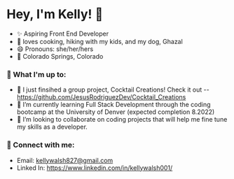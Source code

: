 <!--
**kemwalsh/kemwalsh** is a ✨ _special_ ✨ repository because its `README.md` (this file) appears on your GitHub profile.

Here are some ideas to get you started:

- 🔭 I’m currently working on ...
- 🌱 I’m currently learning ...
- 👯 I’m looking to collaborate on ...
- 🤔 I’m looking for help with ...
- 💬 Ask me about ...
- 📫 How to reach me: ...
- 😄 Pronouns: ...
- ⚡ Fun fact: ...
-->

# Hey, I'm Kelly! 👋

- ✨ Aspiring Front End Developer
- 🐶 loves cooking, hiking with my kids, and my dog, Ghazal
- 😄 Pronouns: she/her/hers
- 📍 Colorado Springs, Colorado

### 🚀 What I'm up to:
- 🔭 I just finsihed a group project, Cocktail Creations! Check it out -- https://github.com/JesusRodriguezDev/Cocktail_Creations
- 🌱 I’m currently learning Full Stack Development through the coding bootcamp at the University of Denver (expected completion 8.2022)
- 👯 I’m looking to collaborate on coding projects that will help me fine tune my skills as a developer.

### 🤝 Connect with me:
- Email: kellywalsh827@gmail.com
- Linked In: https://www.linkedin.com/in/kellywalsh001/
